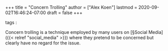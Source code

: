 +++
title = "Concern Trolling"
author = ["Alex Koen"]
lastmod = 2020-09-02T16:46:24-07:00
draft = false
+++

tags
:



Concern trolling is a technique employed by many users on [§Social Media]({{< relref "social_media" >}}) where they pretend to be concerned but clearly have no regard for the issue.
